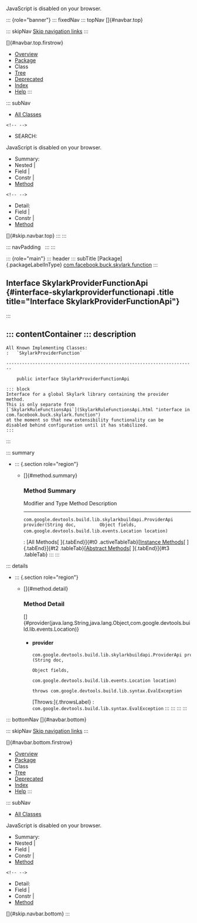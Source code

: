 <div>

JavaScript is disabled on your browser.

</div>

::: {role="banner"}
::: fixedNav
::: topNav
[]{#navbar.top}

::: skipNav
[Skip navigation links](#skip.navbar.top "Skip navigation links")
:::

[]{#navbar.top.firstrow}

-   [Overview](../../../../../index.html)
-   [Package](package-summary.html)
-   Class
-   [Tree](package-tree.html)
-   [Deprecated](../../../../../deprecated-list.html)
-   [Index](../../../../../index-all.html)
-   [Help](../../../../../help-doc.html)
:::

::: subNav
-   [All Classes](../../../../../allclasses.html)

```{=html}
<!-- -->
```
-   SEARCH:

<div>

<div>

JavaScript is disabled on your browser.

</div>

</div>

<div>

-   Summary: 
-   Nested \| 
-   Field \| 
-   Constr \| 
-   [Method](#method.summary)

```{=html}
<!-- -->
```
-   Detail: 
-   Field \| 
-   Constr \| 
-   [Method](#method.detail)

</div>

[]{#skip.navbar.top}
:::
:::

::: navPadding
 
:::
:::

::: {role="main"}
::: header
::: subTitle
[Package]{.packageLabelInType} [com.facebook.buck.skylark.function](package-summary.html)
:::

## Interface SkylarkProviderFunctionApi {#interface-skylarkproviderfunctionapi .title title="Interface SkylarkProviderFunctionApi"}
:::

::: contentContainer
::: description
-   

    All Known Implementing Classes:
    :   `SkylarkProviderFunction`

    ------------------------------------------------------------------------

        public interface SkylarkProviderFunctionApi

    ::: block
    Interface for a global Skylark library containing the provider
    method.
    This is only separate from
    [`SkylarkRuleFunctionsApi`](SkylarkRuleFunctionsApi.html "interface in com.facebook.buck.skylark.function")
    at the moment so that new extensibility functionality can be
    disabled behind configuration until it has stabilized.
    :::
:::

::: summary
-   ::: {.section role="region"}
    -   []{#method.summary}

        ### Method Summary

          Modifier and Type                                             Method                                                                                                          Description
          ------------------------------------------------------------- --------------------------------------------------------------------------------------------------------------- -------------
          `com.google.devtools.build.lib.skylarkbuildapi.ProviderApi`   `provider​(String doc,         Object fields,         com.google.devtools.build.lib.events.Location location)`    

          : [All Methods[ ]{.tabEnd}]{#t0 .activeTableTab}[[Instance
          Methods](javascript:show(2);)[ ]{.tabEnd}]{#t2
          .tableTab}[[Abstract
          Methods](javascript:show(4);)[ ]{.tabEnd}]{#t3 .tableTab}
    :::
:::

::: details
-   ::: {.section role="region"}
    -   []{#method.detail}

        ### Method Detail

        []{#provider(java.lang.String,java.lang.Object,com.google.devtools.build.lib.events.Location)}

        -   #### provider

            ``` methodSignature
            com.google.devtools.build.lib.skylarkbuildapi.ProviderApi provider​(String doc,
                                                                               Object fields,
                                                                               com.google.devtools.build.lib.events.Location location)
                                                                        throws com.google.devtools.build.lib.syntax.EvalException
            ```

            [Throws:]{.throwsLabel}
            :   `com.google.devtools.build.lib.syntax.EvalException`
    :::
:::
:::
:::

::: bottomNav
[]{#navbar.bottom}

::: skipNav
[Skip navigation links](#skip.navbar.bottom "Skip navigation links")
:::

[]{#navbar.bottom.firstrow}

-   [Overview](../../../../../index.html)
-   [Package](package-summary.html)
-   Class
-   [Tree](package-tree.html)
-   [Deprecated](../../../../../deprecated-list.html)
-   [Index](../../../../../index-all.html)
-   [Help](../../../../../help-doc.html)
:::

::: subNav
-   [All Classes](../../../../../allclasses.html)

<div>

<div>

JavaScript is disabled on your browser.

</div>

</div>

<div>

-   Summary: 
-   Nested \| 
-   Field \| 
-   Constr \| 
-   [Method](#method.summary)

```{=html}
<!-- -->
```
-   Detail: 
-   Field \| 
-   Constr \| 
-   [Method](#method.detail)

</div>

[]{#skip.navbar.bottom}
:::
